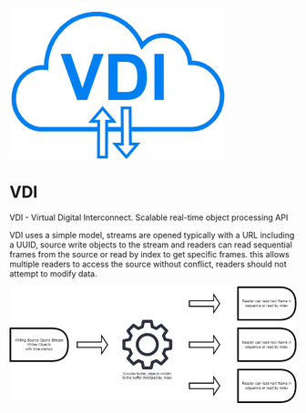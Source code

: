![Screenshot](docs/images/VDI%20Logo.png)

# VDI
VDI - Virtual Digital Interconnect. Scalable real-time object processing API


VDI uses a simple model, streams are opened typically with a URL including a UUID, source write objects to the stream and readers can read sequential frames from the source or read by index to get specific frames. this allows multiple readers to access the source without conflict, readers should not attempt to modify data.

![Screenshot](docs/images/VDI%20Process%20Flow.png)

